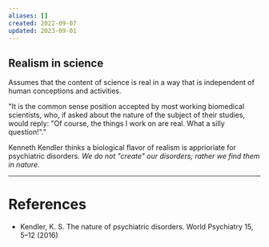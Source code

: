 ```yaml
---
aliases: []
created: 2022-09-07
updated: 2023-09-01
---
```

## Realism in science
Assumes that the content of science is real in a way that is independent of human conceptions and activities.

"It is the common sense position accepted by most working biomedical scientists, who, if asked about the nature of the subject of their studies, would reply: "Of course, the things I work on are real. What a silly question!"."

Kenneth Kendler thinks a biological flavor of realism is apprioriate for psychiatric disorders. *We do not "create" our disorders; rather we find them in nature.*

---
# References
* Kendler, K. S. The nature of psychiatric disorders. World Psychiatry 15, 5–12 (2016)